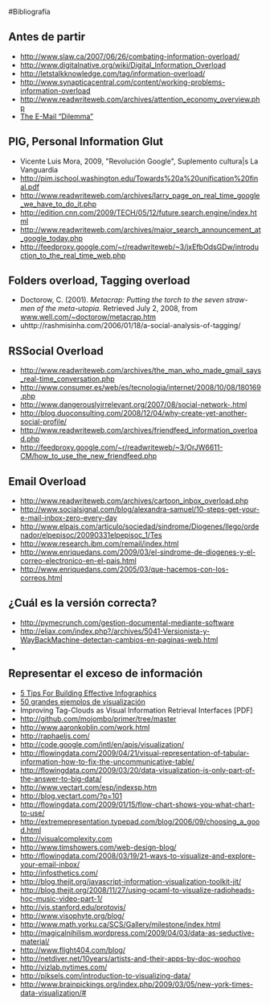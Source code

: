#Bibliografía


## Antes de partir

* http://www.slaw.ca/2007/06/26/combating-information-overload/
* http://www.digitalnative.org/wiki/Digital_Information_Overload
* http://letstalkknowledge.com/tag/information-overload/
* http://www.synapticacentral.com/content/working-problems-information-overload
* http://www.readwriteweb.com/archives/attention_economy_overview.php
* [The E-Mail “Dilemma”](http://goldhaber.org/blog/?cat=38)


## PIG, Personal Information Glut 


* Vicente Luis Mora, 2009, "Revolución Google", Suplemento cultura|s La Vanguardia
* http://pim.ischool.washington.edu/Towards%20a%20unification%20final.pdf
* http://www.readwriteweb.com/archives/larry_page_on_real_time_google_we_have_to_do_it.php
* http://edition.cnn.com/2009/TECH/05/12/future.search.engine/index.html
* http://www.readwriteweb.com/archives/major_search_announcement_at_google_today.php 
* http://feedproxy.google.com/~r/readwriteweb/~3/jxEfbOdsGDw/introduction_to_the_real_time_web.php

## Folders overload, Tagging overload

* Doctorow, C. (2001). *Metacrap: Putting the torch to the seven straw-men of the meta-utopia*. Retrieved July 2, 2008, from  www.well.com/~doctorow/metacrap.htm
* uhttp://rashmisinha.com/2006/01/18/a-social-analysis-of-tagging/


## RSSocial Overload

* http://www.readwriteweb.com/archives/the_man_who_made_gmail_says_real-time_conversation.php
* http://www.consumer.es/web/es/tecnologia/internet/2008/10/08/180169.php
* http://www.dangerouslyirrelevant.org/2007/08/social-network-.html 
* http://blog.duoconsulting.com/2008/12/04/why-create-yet-another-social-profile/
* http://www.readwriteweb.com/archives/friendfeed_information_overload.php 
* http://feedproxy.google.com/~r/readwriteweb/~3/OrJW6611-CM/how_to_use_the_new_friendfeed.php


## Email Overload

* http://www.readwriteweb.com/archives/cartoon_inbox_overload.php
* http://www.socialsignal.com/blog/alexandra-samuel/10-steps-get-your-e-mail-inbox-zero-every-day
* http://www.elpais.com/articulo/sociedad/sindrome/Diogenes/llego/ordenador/elpepisoc/20090331elpepisoc_1/Tes
* http://www.research.ibm.com/remail/index.html
* http://www.enriquedans.com/2009/03/el-sindrome-de-diogenes-y-el-correo-electronico-en-el-pais.html
* http://www.enriquedans.com/2005/03/que-hacemos-con-los-correos.html

## ¿Cuál es la versión correcta?

* http://pymecrunch.com/gestion-documental-mediante-software
* http://eliax.com/index.php?/archives/5041-Versionista-y-WayBackMachine-detectan-cambios-en-paginas-web.html
*

## Representar el exceso de información

* [5 Tips For Building Effective Infographics](http://www.visitmix.com/Articles/5-Tips-For-Building-Effective-Infographics)
* [50 grandes ejemplos de visualización](http://blogof.francescomugnai.com/2009/04/50-great-examples-of-infographics/)
* Improving Tag-Clouds as Visual Information Retrieval Interfaces [PDF]
* http://github.com/mojombo/primer/tree/master
* http://www.aaronkoblin.com/work.html
* http://raphaeljs.com/
* http://code.google.com/intl/en/apis/visualization/
* http://flowingdata.com/2009/04/21/visual-representation-of-tabular-information-how-to-fix-the-uncommunicative-table/
* http://flowingdata.com/2009/03/20/data-visualization-is-only-part-of-the-answer-to-big-data/
* http://www.vectart.com/esp/indexsp.htm
* http://blog.vectart.com/?p=101
* http://flowingdata.com/2009/01/15/flow-chart-shows-you-what-chart-to-use/
* http://extremepresentation.typepad.com/blog/2006/09/choosing_a_good.html
* http://visualcomplexity.com
* http://www.timshowers.com/web-design-blog/
* http://flowingdata.com/2008/03/19/21-ways-to-visualize-and-explore-your-email-inbox/
* http://infosthetics.com/
* http://blog.thejit.org/javascript-information-visualization-toolkit-jit/
* http://blog.thejit.org/2008/11/27/using-ocaml-to-visualize-radioheads-hoc-music-video-part-1/
* http://vis.stanford.edu/protovis/
* http://www.visophyte.org/blog/
* http://www.math.yorku.ca/SCS/Gallery/milestone/index.html
* http://magicalnihilism.wordpress.com/2009/04/03/data-as-seductive-material/
* http://www.flight404.com/blog/
* http://netdiver.net/10years/artists-and-their-apps-by-doc-woohoo
* http://vizlab.nytimes.com/
* http://piksels.com/introduction-to-visualizing-data/
* http://www.brainpickings.org/index.php/2009/03/05/new-york-times-data-visualization/#
